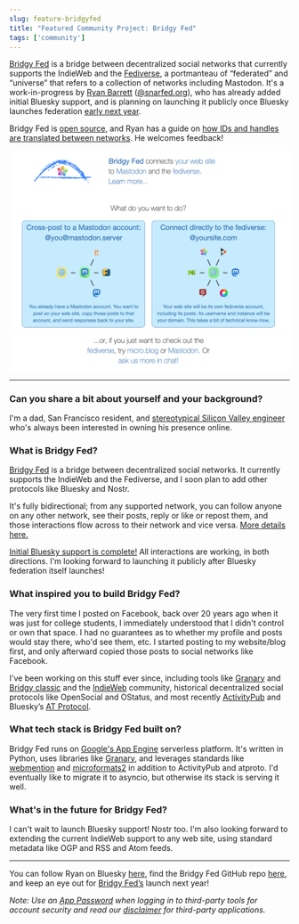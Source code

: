 ```yaml
---
slug: feature-bridgyfed
title: "Featured Community Project: Bridgy Fed"
tags: ['community']
---
```


[Bridgy Fed](https://fed.brid.gy/) is a bridge between decentralized social networks that currently supports the IndieWeb and the [Fediverse](https://opensource.com/article/23/3/tour-the-fediverse), a portmanteau of “federated” and “universe” that refers to a collection of networks including Mastodon. It's a work-in-progress by [Ryan Barrett](https://snarfed.org/) ([@snarfed.org](https://bsky.app/profile/did:plc:fdme4gb7mu7zrie7peay7tst)), who has already added initial Bluesky support, and is planning on launching it publicly once Bluesky launches federation [early next year](https://atproto.com/blog/2023-protocol-roadmap).

Bridgy Fed is [open source](https://github.com/snarfed/bridgy-fed), and Ryan has a guide on [how IDs and handles are translated between networks](https://fed.brid.gy/docs#translate). He welcomes feedback!

![Screenshot of Bridgy Fed](bridgyfed.png)

---

### Can you share a bit about yourself and your background?

I'm a dad, San Francisco resident, and [stereotypical Silicon Valley engineer](https://snarfed.org/resume) who's always been interested in owning his presence online.

### What is Bridgy Fed?

[Bridgy Fed](https://fed.brid.gy/) is a bridge between decentralized social networks. It currently supports the IndieWeb and the Fediverse, and I soon plan to add other protocols like Bluesky and Nostr.

It's fully bidirectional; from any supported network, you can follow anyone on any other network, see their posts, reply or like or repost them, and those interactions flow across to their network and vice versa. [More details here.](https://snarfed.org/2023-11-27_re-introducing-bridgy-fed)

[Initial Bluesky support is complete!](https://snarfed.org/2023-11-15_bridgy-fed-status-update-9) All interactions are working, in both directions. I'm looking forward to launching it publicly after Bluesky federation itself launches!

### What inspired you to build Bridgy Fed?

The very first time I posted on Facebook, back over 20 years ago when it was just for college students, I immediately understood that I didn't control or own that space. I had no guarantees as to whether my profile and posts would stay there, who'd see them, etc. I started posting to my website/blog first, and only afterward copied those posts to social networks like Facebook.

I've been working on this stuff ever since, including tools like [Granary](https://granary.io/) and [Bridgy classic](https://brid.gy/) and the [IndieWeb](https://indieweb.org/) community, historical decentralized social protocols like OpenSocial and OStatus, and most recently [ActivityPub](https://www.w3.org/TR/activitypub/) and Bluesky’s [AT Protocol](https://atproto.com/).

### What tech stack is Bridgy Fed built on?

Bridgy Fed runs on [Google's App Engine](https://cloud.google.com/appengine/) serverless platform. It's written in Python, uses libraries like [Granary](https://granary.io/), and leverages standards like [webmention](https://webmention.net/) and [microformats2](https://microformats.org/wiki/microformats2) in addition to ActivityPub and atproto. I'd eventually like to migrate it to asyncio, but otherwise its stack is serving it well.

### What's in the future for Bridgy Fed?

I can't wait to launch Bluesky support! Nostr too. I'm also looking forward to extending the current IndieWeb support to any web site, using standard metadata like OGP and RSS and Atom feeds.

---

You can follow Ryan on Bluesky [here](https://bsky.app/profile/did:plc:fdme4gb7mu7zrie7peay7tst), find the Bridgy Fed GitHub repo [here](https://github.com/snarfed/bridgy-fed), and keep an eye out for [Bridgy Fed’s](https://fed.brid.gy/) launch next year!

*Note: Use an [App Password](https://atproto.com/community/projects#app-passwords) when logging in to third-party tools for account security and read our [disclaimer](https://atproto.com/community/projects#disclaimer) for third-party applications.*
